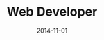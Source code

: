 ---
date: '2014-11-01'
startDate: 'Novembre 2014'
endDate: 'March 2015'
company: 'HR Expert'
title: 'Web Developer'
tasks:
  - 'Create a java based platform in order to manage employees salaries.'
---